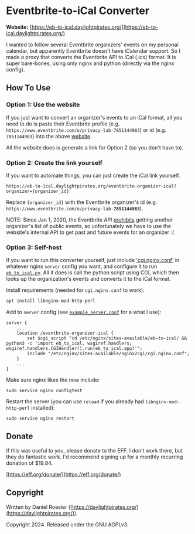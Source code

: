 # Eventbrite-to-iCal Converter

**Website:** [https://eb-to-ical.daylightpirates.org/](https://eb-to-ical.daylightpirates.org/)

I wanted to follow several Eventbrite organizers' events on my personal
calendar, but apparently Eventbrite doesn't have iCalendar support. So I made
a proxy that converts the Eventbrite API to iCal (.ics) format. It is super
bare-bones, using only nginx and python (directly via the nginx config).

## How To Use

### Option 1: Use the website

If you just want to convert an organizer's events to an iCal format, all you
need to do is paste their Eventbrite profile (e.g. `https://www.eventbrite.com/o/privacy-lab-7851144983`)
or id (e.g. `7851144983`) into the above [website](https://eb-to-ical.daylightpirates.org/).

All the website does is generate a link for Option 2 (so you don't have to).

### Option 2: Create the link yourself

If you want to automate things, you can just create the iCal link yourself.

```
https://eb-to-ical.daylightpirates.org/eventbrite-organizer-ical?organizer={organizer_id}
```

Replace `{organizer_id}` with the Eventbrite organizer's id
(e.g. `https://www.eventbrite.com/o/privacy-lab-`**`7851144983`**).

NOTE: Since Jan 1, 2020, the Eventbrite API [prohibits](https://groups.google.com/d/msg/eventbrite-api/g88Ian3Kidw/XupDhExqAQAJ)
getting another organizer's list of public events, so unfortunately we have to
use the website's internal API to get past and future events for an organizer :(

### Option 3: Self-host

If you want to run this converter yourself, just include
['cgi.nginx.conf'](https://github.com/diafygi/nginx2cgi/blob/main/cgi.nginx.conf)
in whatever nginx `server` config you want, and configure it to run
[`eb_to_ical.py`](https://github.com/diafygi/eb-to-ical/blob/main/eb_to_ical.py).
All it does is call the python script using CGI, which then looks up the organization's
events and converts it to the iCal format.

Install requirements (needed for `cgi.nginx.conf` to work):
```sh
apt install libnginx-mod-http-perl
```

Add to `server` config (see
[`example_server.conf`](https://github.com/diafygi/eb-to-ical/blob/main/example_server.conf)
for a what I use):
```
server {
    ...
    location /eventbrite-organizer-ical {
        set $cgi_script "cd /etc/nginx/sites-available/eb-to-ical/ && python3 -c 'import eb_to_ical, wsgiref.handlers; wsgiref.handlers.CGIHandler().run(eb_to_ical.app)'";
        include "/etc/nginx/sites-available/nginx2cgi/cgi.nginx.conf";
    }
    ...
}
```

Make sure nginx likes the new include:
```
sudo service nginx configtest
```

Restart the server (you can use `reload` if you already had `libnginx-mod-http-perl` installed):
```
sudo service nginx restart
```

## Donate

If this was useful to you, please donate to the EFF. I don't work there,
but they do fantastic work. I'd recommend signing up for a monthly recurring
donation of $19.84.

[https://eff.org/donate/](https://eff.org/donate/)

## Copyright

Written by Daniel Roesler ([https://daylightpirates.org/](https://daylightpirates.org/)).

Copyright 2024. Released under the GNU AGPLv3.

